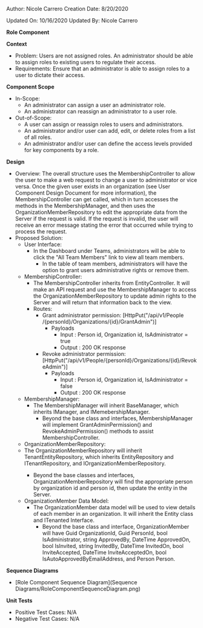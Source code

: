 Author: Nicole Carrero
Creation Date: 8/20/2020

Updated On: 10/16/2020
Updated By: Nicole Carrero

**Role Component**

**Context**

- Problem: Users are not assigned roles.  An administrator should be able to assign roles to existing users to regulate their access.
- Requirements: Ensure that an administrator is able to assign roles to a user to dictate their access.

**Component Scope**

- In-Scope:
  - An administrator can assign a user an administrator role.
  - An administrator can reassign an administrator to a user role.
- Out-of-Scope:
  - A user can assign or reassign roles to users and administrators.
  - An administrator and/or user can add, edit, or delete roles from a list of all roles.
  - An administrator and/or user can define the access levels provided for key components by a role.

**Design**

- Overview: The overall structure uses the MembershipController to allow the user to make a web request to change a user to administrator or vice versa.  Once the given user exists in an organization (see User Component Design Document for more information), the MembershipController can get called, which in turn accesses the methods in the MembershipManager, and then uses the OrganizationMemberRepository to edit the appropriate data from the Server if the request is valid.  If the request is invalid, the user will receive an error message stating the error that occurred while trying to process the request.
- Proposed Solution:
  - User Interface:
    - In the Dashboard under Teams, administrators will be able to click the "All Team Members" link to view all team members.
      - In the table of team members, administrators will have the option to grant users administrative rights or remove them.
  - MembershipController:
    - The MembershipController inherits from EntityController<Organization>.  It will make an API request and use the MembershipManager to access the OrganizationMemberRepository to update admin rights to the Server and will return that information back to the view.
    - Routes:
      - Grant administrator permission: [HttpPut("/api​/v1​/People​/{personId}​/Organizations​/{id}​/GrantAdmin")]
        - Payloads
          - Input : Person id, Organization id, IsAdministrator = true
          - Output : 200 OK response
      - Revoke administrator permission: [HttpPut("/api/v1/People/{personId}/Organizations/{id}/RevokeAdmin")]
        - Payloads
          - Input : Person id, Organization id, IsAdministrator = false
          - Output : 200 OK response
  - MembershipManager:
    - The MembershipManager will inherit BaseManager, which inherits IManager, and IMemebershipManager.
      - Beyond the base class and interfaces, MembershipManager will implement GrantAdminPermission() and RevokeAdminPermission() methods to assist MembershipController.
  - OrganizationMemberRepository:
   - The OrganizationMemberRepository will inherit TenantEntityRepository<OrganizationMember>, which inherits EntityRepository and ITenantRepository, and IOrganizationMemberRepository.
     - Beyond the base classes and interfaces, OrganizationMemberRepository will find the appropriate person by organization id and person id, then update the entity in the Server.
  - OrganizationMember Data Model:
    - The OrganizationMember data model will be used to view details of each member in an organization.  It will inherit the Entity class and ITenanted Interface.
      - Beyond the base class and interface, OrganizationMember will have Guid OrganizationId, Guid PersonId, bool IsAdministrator, string ApprovedBy, DateTime ApprovedOn, bool IsInvited, string InvitedBy, DateTime InvitedOn, bool InviteAccepted, DateTime InviteAcceptedOn, bool IsAutoApprovedByEmailAddress, and Person Person.

**Sequence Diagrams**

- [Role Component Sequence Diagram](Sequence Diagrams/RoleComponentSequenceDiagram.png)

**Unit Tests**

- Positive Test Cases: N/A
- Negative Test Cases: N/A